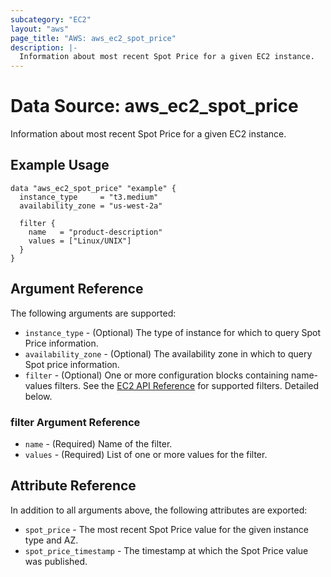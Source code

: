 ```yaml
---
subcategory: "EC2"
layout: "aws"
page_title: "AWS: aws_ec2_spot_price"
description: |-
  Information about most recent Spot Price for a given EC2 instance.
---
```


# Data Source: aws_ec2_spot_price

Information about most recent Spot Price for a given EC2 instance.

## Example Usage

```hcl
data "aws_ec2_spot_price" "example" {
  instance_type     = "t3.medium"
  availability_zone = "us-west-2a"

  filter {
    name   = "product-description"
    values = ["Linux/UNIX"]
  }
}
```

## Argument Reference

The following arguments are supported:

* `instance_type` - (Optional) The type of instance for which to query Spot Price information.
* `availability_zone` - (Optional) The availability zone in which to query Spot price information.
* `filter` - (Optional) One or more configuration blocks containing name-values filters. See the [EC2 API Reference](https://docs.aws.amazon.com/AWSEC2/latest/APIReference/API_DescribeSpotPriceHistory.html) for supported filters. Detailed below.

### filter Argument Reference

* `name` - (Required) Name of the filter.
* `values` - (Required) List of one or more values for the filter.

## Attribute Reference

In addition to all arguments above, the following attributes are exported:

* `spot_price` - The most recent Spot Price value for the given instance type and AZ.
* `spot_price_timestamp` - The timestamp at which the Spot Price value was published.

